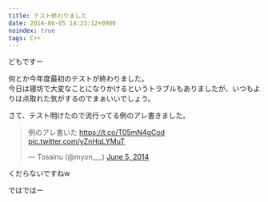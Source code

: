 ```yaml
---
title: テスト終わりました
date: 2014-06-05 14:23:12+0900
noindex: true
tags: C++
---
```

どもですー

何とか今年度最初のテストが終わりました。  
今日は寝坊で大変なことになりかけるというトラブルもありましたが、いつもよりは点取れた気がするのでまぁいいでしょう。

さて、テスト明けたので流行ってる例のアレ書きました。  
<blockquote class="twitter-tweet tw-align-center" data-partner="tweetdeck"><p>例のアレ書いた&#10;<a href="https://t.co/T05mN4gCod">https://t.co/T05mN4gCod</a> <a href="http://t.co/yZnHqLYMuT">pic.twitter.com/yZnHqLYMuT</a></p>&mdash; Tosainu (@myon___) <a href="https://twitter.com/myon___/statuses/474413719150006273">June 5, 2014</a></blockquote>
<script async src="//platform.twitter.com/widgets.js" charset="utf-8"></script>

くだらないですねw

ではではー
